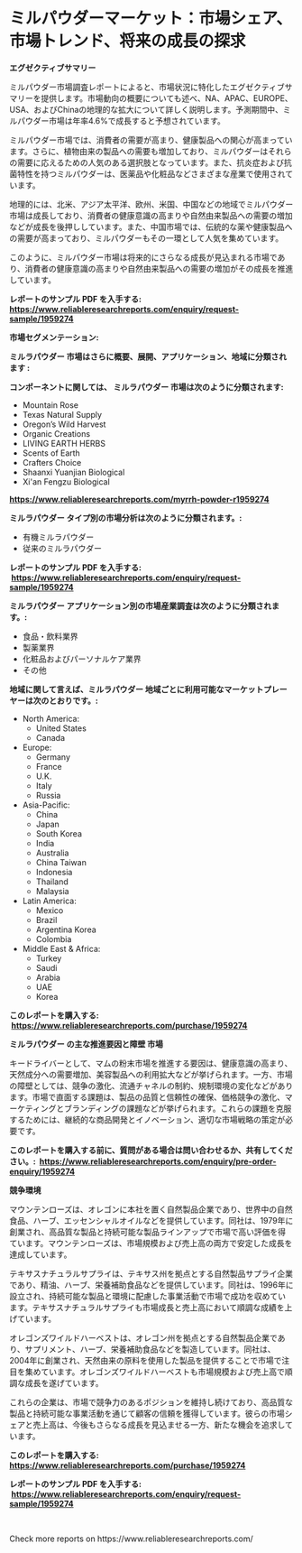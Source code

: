 <p><h1>ミルパウダーマーケット：市場シェア、市場トレンド、将来の成長の探求</h1></p><p><strong>エグゼクティブサマリー</strong></p>
<p><p>ミルパウダー市場調査レポートによると、市場状況に特化したエグゼクティブサマリーを提供します。市場動向の概要についても述べ、NA、APAC、EUROPE、USA、およびChinaの地理的な拡大について詳しく説明します。予測期間中、ミルパウダー市場は年率4.6%で成長すると予想されています。</p><p>ミルパウダー市場では、消費者の需要が高まり、健康製品への関心が高まっています。さらに、植物由来の製品への需要も増加しており、ミルパウダーはそれらの需要に応えるための人気のある選択肢となっています。また、抗炎症および抗菌特性を持つミルパウダーは、医薬品や化粧品などさまざまな産業で使用されています。</p><p>地理的には、北米、アジア太平洋、欧州、米国、中国などの地域でミルパウダー市場は成長しており、消費者の健康意識の高まりや自然由来製品への需要の増加などが成長を後押ししています。また、中国市場では、伝統的な薬や健康製品への需要が高まっており、ミルパウダーもその一環として人気を集めています。</p><p>このように、ミルパウダー市場は将来的にさらなる成長が見込まれる市場であり、消費者の健康意識の高まりや自然由来製品への需要の増加がその成長を推進しています。</p></p>
<p><strong>レポートのサンプル PDF を入手する: <a href="https://www.reliableresearchreports.com/enquiry/request-sample/1959274">https://www.reliableresearchreports.com/enquiry/request-sample/1959274</a></strong></p>
<p><strong>市場セグメンテーション:</strong></p>
<p><strong> ミルラパウダー 市場はさらに概要、展開、アプリケーション、地域に分類されます :</strong></p>
<p><strong>コンポーネントに関しては、 ミルラパウダー 市場は次のように分類されます: &nbsp;</strong></p>
<p><ul><li>Mountain Rose</li><li>Texas Natural Supply</li><li>Oregon’s Wild Harvest</li><li>Organic Creations</li><li>LIVING EARTH HERBS</li><li>Scents of Earth</li><li>Crafters Choice</li><li>Shaanxi Yuanjian Biological</li><li>Xi'an Fengzu Biological</li></ul></p>
<p><strong><a href="https://www.reliableresearchreports.com/myrrh-powder-r1959274">https://www.reliableresearchreports.com/myrrh-powder-r1959274</a></strong></p>
<p><strong> ミルラパウダー タイプ別の市場分析は次のように分類されます。:</strong></p>
<p><ul><li>有機ミルラパウダー</li><li>従来のミルラパウダー</li></ul></p>
<p><strong>レポートのサンプル PDF を入手する: &nbsp;<a href="https://www.reliableresearchreports.com/enquiry/request-sample/1959274">https://www.reliableresearchreports.com/enquiry/request-sample/1959274</a></strong></p>
<p><strong> ミルラパウダー アプリケーション別の市場産業調査は次のように分類されます。:</strong></p>
<p><ul><li>食品・飲料業界</li><li>製薬業界</li><li>化粧品およびパーソナルケア業界</li><li>その他</li></ul></p>
<p><strong>地域に関して言えば、ミルラパウダー 地域ごとに利用可能なマーケットプレーヤーは次のとおりです。:</strong></p>
<p><ul>
    <li>
        North America:
        <ul>
            <li>United States</li>
            <li>Canada</li>
        </ul>
    </li>
    <li>
        Europe:
        <ul>
            <li>Germany</li>
            <li>France</li>
            <li>U.K.</li>
            <li>Italy</li>
            <li>Russia</li>
        </ul>
    </li>
    <li>
        Asia-Pacific:
        <ul>
            <li>China</li>
            <li>Japan</li>
            <li>South Korea</li>
            <li>India</li>
            <li>Australia</li>
            <li>China Taiwan</li>
            <li>Indonesia</li>
            <li>Thailand</li>
            <li>Malaysia</li>
        </ul>
    </li>
    <li>
        Latin America:
        <ul>
            <li>Mexico</li>
            <li>Brazil</li>
            <li>Argentina Korea</li>
            <li>Colombia</li>
        </ul>
    </li>
    <li>
        Middle East & Africa:
        <ul>
            <li>Turkey</li>
            <li>Saudi</li>
            <li>Arabia</li>
            <li>UAE</li>
            <li>Korea</li>
        </ul>
    </li>
    </ul></p>
<p><strong>このレポートを購入する: &nbsp;<a href="https://www.reliableresearchreports.com/purchase/1959274">https://www.reliableresearchreports.com/purchase/1959274</a></strong></p>
<p><strong>ミルラパウダー の主な推進要因と障壁 市場</strong></p>
<p><p>キードライバーとして、マムの粉末市場を推進する要因は、健康意識の高まり、天然成分への需要増加、美容製品への利用拡大などが挙げられます。一方、市場の障壁としては、競争の激化、流通チャネルの制約、規制環境の変化などがあります。市場で直面する課題は、製品の品質と信頼性の確保、価格競争の激化、マーケティングとブランディングの課題などが挙げられます。これらの課題を克服するためには、継続的な商品開発とイノベーション、適切な市場戦略の策定が必要です。</p></p>
<p><strong>このレポートを購入する前に、質問がある場合は問い合わせるか、共有してください。:&nbsp; <a href="https://www.reliableresearchreports.com/enquiry/pre-order-enquiry/1959274">https://www.reliableresearchreports.com/enquiry/pre-order-enquiry/1959274</a></strong></p>
<p><strong>競争環境</strong></p>
<p><p>マウンテンローズは、オレゴンに本社を置く自然製品企業であり、世界中の自然食品、ハーブ、エッセンシャルオイルなどを提供しています。同社は、1979年に創業され、高品質な製品と持続可能な製品ラインアップで市場で高い評価を得ています。マウンテンローズは、市場規模および売上高の両方で安定した成長を達成しています。</p><p>テキサスナチュラルサプライは、テキサス州を拠点とする自然製品サプライ企業であり、精油、ハーブ、栄養補助食品などを提供しています。同社は、1996年に設立され、持続可能な製品と環境に配慮した事業活動で市場で成功を収めています。テキサスナチュラルサプライも市場成長と売上高において順調な成績を上げています。</p><p>オレゴンズワイルドハーベストは、オレゴン州を拠点とする自然製品企業であり、サプリメント、ハーブ、栄養補助食品などを製造しています。同社は、2004年に創業され、天然由来の原料を使用した製品を提供することで市場で注目を集めています。オレゴンズワイルドハーベストも市場規模および売上高で順調な成長を遂げています。</p><p>これらの企業は、市場で競争力のあるポジションを維持し続けており、高品質な製品と持続可能な事業活動を通じて顧客の信頼を獲得しています。彼らの市場シェアと売上高は、今後もさらなる成長を見込ませる一方、新たな機会を追求しています。</p></p>
<p><strong>このレポートを購入する: &nbsp; <a href="https://www.reliableresearchreports.com/purchase/1959274">https://www.reliableresearchreports.com/purchase/1959274</a></strong></p>
<p><strong>レポートのサンプル PDF を入手する: &nbsp;<a href="https://www.reliableresearchreports.com/enquiry/request-sample/1959274">https://www.reliableresearchreports.com/enquiry/request-sample/1959274</a></strong><strong></strong></p>
<p>&nbsp;</p>
<p>Check more reports on https://www.reliableresearchreports.com/</p>
